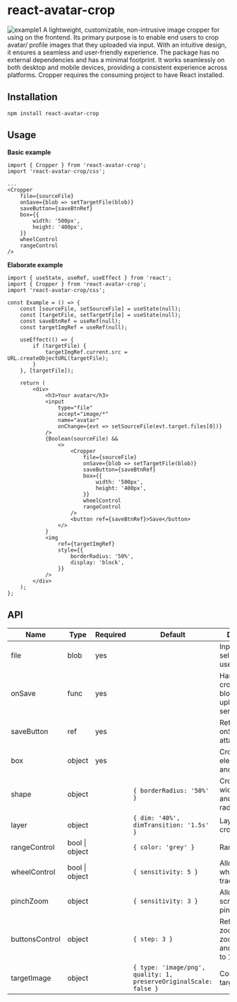 # react-avatar-crop
![example1](https://github.com/HowToDisappear/react-avatar-crop/assets/60031509/a8a0350c-ab29-401c-8dc0-c6e9e0ec0ccf)
A lightweight, customizable, non-intrusive image cropper for using on the frontend. Its primary purpose is to enable end users to crop avatar/ profile images that they uploaded via input. With an intuitive design, it ensures a seamless and user-friendly experience.
The package has no external dependencies and has a minimal footprint. It works seamlessly on both desktop and mobile devices, providing a consistent experience across platforms. Cropper requires the consuming project to have React installed.

## Installation
```
npm install react-avatar-crop
```

## Usage

**Basic example**
```JSX
import { Cropper } from 'react-avatar-crop';
import 'react-avatar-crop/css';

...
<Cropper
    file={sourceFile}
    onSave={blob => setTargetFile(blob)}
    saveButton={saveBtnRef}
    box={{
        width: '500px',
        height: '400px',
    }}
    wheelControl
    rangeControl
/>
```

**Elaborate example**
```JSX
import { useState, useRef, useEffect } from 'react';
import { Cropper } from 'react-avatar-crop';
import 'react-avatar-crop/css';

const Example = () => {
    const [sourceFile, setSourceFile] = useState(null);
    const [targetFile, setTargetFile] = useState(null);
    const saveBtnRef = useRef(null);
    const targetImgRef = useRef(null);

    useEffect(() => {
        if (targetFile) {
            targetImgRef.current.src = URL.createObjectURL(targetFile);
        }
    }, [targetFile]);

    return (
        <div>
            <h3>Your avatar</h3>
            <input
                type="file"
                accept="image/*"
                name="avatar"
                onChange={evt => setSourceFile(evt.target.files[0])}
            />
            {Boolean(sourceFile) &&
                <>
                    <Cropper
                        file={sourceFile}
                        onSave={blob => setTargetFile(blob)}
                        saveButton={saveBtnRef}
                        box={{
                            width: '500px',
                            height: '400px',
                        }}
                        wheelControl
                        rangeControl 
                    />
                    <button ref={saveBtnRef}>Save</button>
                </>
            }
            <img
                ref={targetImgRef}
                style={{
                    borderRadius: '50%',
                    display: 'block',
                }}
            />
        </div>
    );
};
```

## API
| Name | Type | Required | Default | Description |
|---|---|---|---|---|
| file | blob | yes |  | Input file selected by user |
| onSave | func | yes |  | Handles cropped image blob, e.g. uploads to a server |
| saveButton | ref | yes |  | Ref to a button, onSave will be attached to it |
| box | object | yes |  | Cropper element width and height |
| shape | object |  | `{ borderRadius: '50%' }` | Crop area width, height and border-radius |
| layer | object |  | `{ dim: '40%', dimTransition: '1.5s' }` | Layer around crop area |
| rangeControl | bool \| object |  | `{ color: 'grey' }` | Range widget |
| wheelControl | bool \| object |  | `{ sensitivity: 5 }` | Allows mouse wheel and trackpad zoom |
| pinchZoom | object |  | `{ sensitivity: 3 }` | Allows touch screen devices pinch zoom |
| buttonsControl | object |  | `{ step: 3 }` | Refs to zoomInControl, zoomOutControl and step size (1 to 10) |
| targetImage | object |  | `{ type: 'image/png', quality: 1, preserveOriginalScale: false }` | Config for target image |
